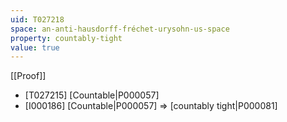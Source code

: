 ```yaml
---
uid: T027218
space: an-anti-hausdorff-fréchet-urysohn-us-space
property: countably-tight
value: true
---
```

[[Proof]]

* [T027215] [Countable|P000057]
* [I000186] [Countable|P000057] => [countably tight|P000081]

